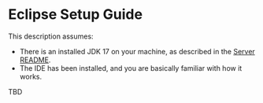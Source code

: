 # Eclipse Setup Guide

This description assumes:
- There is an installed JDK 17 on your machine, as described in the [Server README](./README.md).
- The IDE has been installed, and you are basically familiar with how it works.

TBD